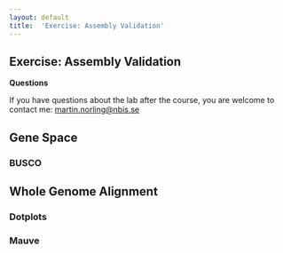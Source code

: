 ```yaml
---
layout: default
title:  'Exercise: Assembly Validation'
---
```


## Exercise: Assembly Validation

**Questions**

If you have questions about the lab after the course, you are welcome to contact me: martin.norling@nbis.se

## Gene Space

### BUSCO

## Whole Genome Alignment

### Dotplots

### Mauve
